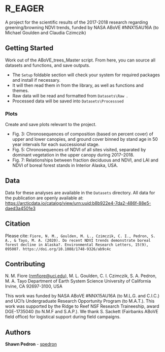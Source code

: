 # R_EAGER

A project for the scientific results of the 2017-2018 research regarding greening/browning NDVI trends,
funded by NASA ABoVE #NNX15AU16A (to Michael Goulden and Claudia Czimczik) 

## Getting Started

Work out of the ABoVE_trees_Master script. From here, you can source all datasets and functions, and save outputs. 
* The `Setup` foldable section will check your system for required packages and install if necessary. 
* It will then read them in from the library, as well as functions and themes.
* Raw data will be read and formatted from `Datasets\Raw `. 
* Processed data will be saved into `Datasets\Processsed`

### Plots

Create and save plots relevant to the project. 
* Fig. 3: Chronosequences of composition (based on percent cover) of upper and lower canopies, and ground cover binned by stand age in 50 year intervals for each successional stage.
* Fig. 5: Chronosequences of NDVI of all sites visited, separated by dominant vegetation in the upper canopy during 2017–2018. 
* Fig. 7:  Relationships between fraction deciduous and NDVI, and LAI and NDVI of boreal forest stands in Interior Alaska, USA.

## Data

Data for these analyses are available in the `Datasets` directory. 
All data for the publication are openly available at: https://arcticdata.io/catalog/view/urn:uuid:b8b922e4-7da2-486f-88e5-daed3a4501e3

## Citation

Please cite: `Fiore, N. M., Goulden, M. L., Czimczik, C. I., Pedron, S. A., & Tayo, M. A. (2020). Do recent NDVI trends demonstrate boreal forest decline in Alaska?. Environmental Research Letters, 15(9), 095007. https://doi.org/10.1088/1748-9326/ab9c4c`

## Contributing

N. M. Fiore (nmfiore@uci.edu), M. L. Goulden, C. I. Czimczik, S. A. Pedron, M. A. Tayo
Department of Earth System Science
University of California
Irvine, CA 92697-3100, USA

This work was funded by NASA ABoVE #NNX15AU16A (to M.L.G. and C.I.C.) 
and UCI’s Undergraduate Research Opportunity Program (to M.A.T.). 
This work was supported by the Ridge to Reef NSF Research Traineeship, 
award DGE-1735040 (to N.M.F and S.A.P.). We thank S. Sackett (Fairbanks ABoVE field office) 
for logistical support during field campaigns.

## Authors

**Shawn Pedron** - [spedron](https://github.com/spedron)
